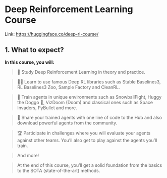 # Deep Reinforcement Learning Course

Link: https://huggingface.co/deep-rl-course/

## 1. What to expect?
**In this course, you will:**

>📖 Study Deep Reinforcement Learning in theory and practice.

>🧑‍💻 Learn to use famous Deep RL libraries such as Stable Baselines3, RL Baselines3 Zoo, Sample Factory and CleanRL.

>🤖 Train agents in unique environments such as SnowballFight, Huggy the Doggo 🐶, VizDoom (Doom) and classical ones such as Space Invaders, PyBullet and more.

>💾 Share your trained agents with one line of code to the Hub and also download powerful agents from the community.

>🏆 Participate in challenges where you will evaluate your agents against other teams. You’ll also get to play against the agents you’ll train.

>And more!

>At the end of this course, you’ll get a solid foundation from the basics to the SOTA (state-of-the-art) methods.